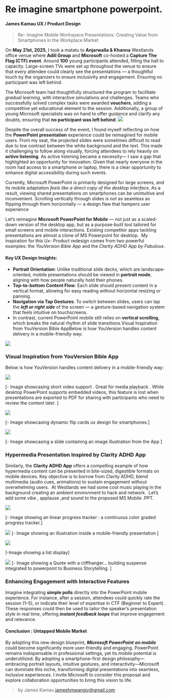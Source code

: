  
# Re imagine smartphone powerpoint. 
#### James Kamau UX / Product Design 

>  Re- Imagine Mobile Workspace Presentations: Creating Value from Smartphones in the Workplace Market

On **May 21st, 2025**, I took a matatu to **Anjarwalla & Khanna** Westlands office venue where **Adili Group** and **Microsoft** co-hosted a **Capture The Flag (****CTF****) event**. Around **100** young participants attended, filling the hall to capacity. Large-screen TVs were set up throughout the venue to ensure that every attendee could clearly see the presentations — a thoughtful touch by the organizers to ensure inclusivity and engagement. Ensuring no participant was left behind.




The Microsoft team had thoughtfully structured the program to facilitate _gradual learning_, with interactive simulations and challenges. Teams who successfully solved complex tasks were awarded **vouchers**, adding a competitive yet educational element to the session. Additionally, a group of young Microsoft specialists was on hand to offer guidance and clarify any doubts, ensuring that **no participant was left behind**.
![](https://beta.appflowy.cloud/api/file_storage/f654ae2c-f6e7-4092-b982-55418eac0a71/v1/blob/b1da932f%2D203c%2D40b3%2D896c%2D042703461069/8L9HA1TtMmx4-oNjP-sX5ojpi0DqnbRDJMMFGZ6mhPA=.jpg)

Despite the overall success of the event, I found myself reflecting on how the **PowerPoint presentation** experience could be reimagined for mobile users. From my seat, the projected slides were sometimes difficult to read due to low contrast between the white background and the text. This made it challenging to follow along visually, forcing attendees to rely heavily on **active listening**. As active listening became a necessity— I saw a gap that highlighted an opportunity for innovation.
Given that nearly everyone in the room had access to a smartphone or laptop, there is a clear opportunity to enhance digital accessibility during such events.

Currently, Microsoft PowerPoint is primarily designed for large screens, and its mobile adaptation _feels like a direct copy of the desktop interface_. As a result, viewing shared presentations on smartphones can be unintuitive and inconvenient. Scrolling vertically through slides is not as seamless as flipping through them horizontally — a design flaw that hampers user experience

Let’s reimagine **Microsoft PowerPoint for Mobile** — not just as a scaled-down version of the desktop app, but as a purpose-built tool tailored for small screens and mobile interactions. Existing competitor apps tackling presentations are almost a clone of MS Powerpoint for desktop. 
My  inspiration for this Ux- Product redesign comes from two powerful examples: the _YouVersion Bible App_ and the _Clarity ADHD App by Fabulous_.
#### Key UX Design Insights:
* **Portrait Orientation**: Unlike traditional slide decks, which are landscape-oriented, mobile presentations should be viewed in **portrait mode**, aligning with how people naturally hold their phones.
* **Top-to-bottom Content Flow**: Each slide should present content in a vertical format, allowing for easy reading without horizontal resizing or panning.
* **Navigation via Tap Gestures**: To switch between slides, users can tap the ***left or right side*** of the screen — a gesture-based navigation system that feels intuitive on touchscreens.
* In contrast, current PowerPoint mobile still relies on **vertical scrolling,** which breaks the natural rhythm of slide transitions.Visual Inspiration from YouVersion Bible AppBelow is how YouVersion handles content delivery in a mobile-friendly way:

![](https://beta.appflowy.cloud/api/file_storage/f654ae2c-f6e7-4092-b982-55418eac0a71/v1/blob/b1da932f%2D203c%2D40b3%2D896c%2D042703461069/3_xVqZuNNfWLyF1aOsDe7BmBc1-xHHs3zWyGebQTJ0U=.jpg)

### Visual Inspiration from YouVersion Bible App
Below is how YouVersion handles content delivery in a mobile-friendly way:


![](https://beta.appflowy.cloud/api/file_storage/f654ae2c-f6e7-4092-b982-55418eac0a71/v1/blob/b1da932f%2D203c%2D40b3%2D896c%2D042703461069/gmoFq7r0UpynBnnKkteNHzMDSo-GozcAObsjl3JpIoc=.jpg)

[-
 Image showcasing short video support . Great for media playback . While desktop PowerPoint supports embedded videos, this feature is lost when presentations are exported to PDF for sharing with participants who need to review the content later. 
 ]

![](https://beta.appflowy.cloud/api/file_storage/f654ae2c-f6e7-4092-b982-55418eac0a71/v1/blob/b1da932f%2D203c%2D40b3%2D896c%2D042703461069/iQ0gfrpXfxhsOkHzLA_QD_9EvLr_O7pL0Hyrx7M-w_w=.jpg)

[- Image showcasing dynamic flip cards ux design for smartphones.]

![](https://beta.appflowy.cloud/api/file_storage/f654ae2c-f6e7-4092-b982-55418eac0a71/v1/blob/b1da932f%2D203c%2D40b3%2D896c%2D042703461069/RZD4mR2UNUk6929EILVVd3QlXINieLpc0BpGJJCl9G4=.jpg)

[- Image showcasing a slide containing an image illustration from the App ]
### Hypermedia Presentation Inspired by Clarity ADHD App 
Similarly, the **Clarity ADHD App** offers a compelling example of how hypermedia content can be presented in bite-sized, digestible formats on mobile devices. Key objective is to borrow from Clarity ADHD, blend multimedia (audio cues, animations) to sustain engagement without overwhelming users.  At Westlands we had some cool music playing in the background creating an ambient environment to hack and network.  Let’s add some vibe , applause ,and sound to the proposed MS Mobile .PPT.




![](https://beta.appflowy.cloud/api/file_storage/f654ae2c-f6e7-4092-b982-55418eac0a71/v1/blob/b1da932f%2D203c%2D40b3%2D896c%2D042703461069/qk1jSeVC-qvNzl0DLVwozR4umHFAb3szyfHfOb9bk6o=.jpg)

[- Image showing an linear progress tracker : a continuous color graded progress tracker.]

![](https://beta.appflowy.cloud/api/file_storage/f654ae2c-f6e7-4092-b982-55418eac0a71/v1/blob/b1da932f%2D203c%2D40b3%2D896c%2D042703461069/X-1TYVBJb_GgF5jCcplm_HCv1qp2KFi8Xgh-NP5nzdQ=.jpg)
[- Image showing an illustration inside a mobile-friendly presentation
]

![](https://beta.appflowy.cloud/api/file_storage/f654ae2c-f6e7-4092-b982-55418eac0a71/v1/blob/b1da932f%2D203c%2D40b3%2D896c%2D042703461069/HGrTgCcD3wZQq-f2Cn0BA-1yaEiKagQ1PiN7gOABIhk=.jpg)

[-Image showing a list display]

![](https://beta.appflowy.cloud/api/file_storage/f654ae2c-f6e7-4092-b982-55418eac0a71/v1/blob/b1da932f%2D203c%2D40b3%2D896c%2D042703461069/sr0ez21O35wVxu3vfNDJbdhDvJxjTr4fXjrWtFHxZv4=.jpg)
[- Image showing a Quote with a cliffhanger… building suspense integrated to powerpoint to Business Storytelling. 
]

### **Enhancing Engagement with Interactive Features**
Imagine integrating **simple polls** directly into the PowerPoint mobile experience. For instance, after a session, attendees could quickly rate the session (1–5), or indicate their level of expertise in CTF (Beginner to Expert). These responses could then be used to tailor the speaker’s presentation style in real time, offering ***instant feedback loops*** that improve engagement and relevance.

#### **Conclusion : Untapped Mobile Market**
By adopting this new design blueprint, ***Microsoft PowerPoint*** ***on mobile*** could become significantly more user-friendly and engaging. PowerPoint remains indispensable in professional settings, yet its mobile potential is underutilized. By adopting a smartphone-first design philosophy—embracing portrait layouts, intuitive gestures, and interactivity—Microsoft can dominate this niche, transforming digital presentations into seamless, inclusive experiences.
I invite Microsoft to consider this proposal and explore collaboration opportunities to bring this vision to life.
> by
> James Kamau
> jameshmwangiy@gmail.com
